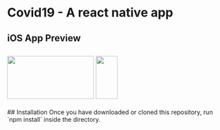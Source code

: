 # Covid19 - A react native app 

## iOS App Preview
<h2>
<img src="https://i.imgur.com/aj0X3Go.png" width="200" height="100">
<img src="https://i.imgur.com/OqXTFuE.png" width="50" height="100">
</h2>
<!-- ## Android App Preview
![Android Preview Gif 1](http://i.imgur.com/88ZW3Ls.gif "Android Preview Gif 1")
![Android Preview Gif 2](http://i.imgur.com/DWjd4zM.gif "Android Preview Gif 2")
 -->
<!-- ## Features/Components
- Uses React Native 0.20
- Pull down to Refresh listview
- Pagination listview
- Comment & Sub Comments
- WebView to view source pages
 -->
## Installation
Once you have downloaded or cloned this repository, run `npm install` inside the directory.
<!-- 
## Usage
- [Setting up React Native for Android](https://facebook.github.io/react-native/docs/android-setup.html#content)
- [Running app on Android Device](https://facebook.github.io/react-native/docs/running-on-device-android.html#content)
- [Running app on iOS Device](https://facebook.github.io/react-native/docs/running-on-device-ios.html#content) -->
